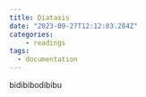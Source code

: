 ```yaml
---
title: Diataxis
date: "2023-09-27T12:12:03.284Z"
categories:
    - readings
tags:
  - documentation
---
```

bidibibodibibu
